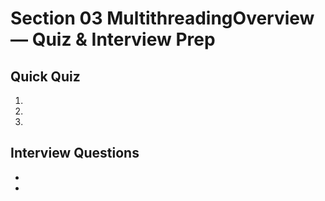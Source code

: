 # Section 03 MultithreadingOverview — Quiz & Interview Prep

## Quick Quiz
1. 
2. 
3. 

## Interview Questions
- 
- 

